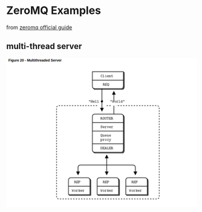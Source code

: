 ZeroMQ Examples
==================
from [zeromq official guide](http://zguide.zeromq.org/py:mtserver)

## multi-thread server

<img src="images/fig.20.multithread-server.png" alt="Multi-thread Server">
